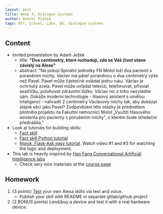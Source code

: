 ```yaml
---
layout: post
title: Week 4, Dialogue Systems
author: Ondrej Platek
tags: Mff, School, Labs, DS, dialogue systems
---
```



## Content

- Invited presentation by Adam Ježek
    - title: **"Dva centimetry, které rozhodují, zda se Váš život stane závislý na Alexe"**
    - abstract: "Na pokoji Spinální jednotky FN Motol leží dva pacienti s poraněním míchy. Václav má páteř poraněnou o dva centimetry výše než Pavel. Pavel může částečně ovládat jednu ruku. Václav je ochrnutý zcela. Pavel může ovládat televizi, telefonovat, přivolat sestřičku, polohovat zdravotní lůžko. Václav nic z toho nezvládne sám. Dokáže moderní technologie - hlasový asistent s umělou inteligencí - nahradit 2 centimetry Václavovy míchy tak, aby dokázal stejné věci jako Pavel? Zodpovězení této otázky je předmětem pilotního projektu na Fakultní nemocnici Motol „Využití hlasového asistenta pro pacienty s porušením míchy", o kterém bude středeční přednáška."
- Look at tutorials for building skills:
    - [Fact skill](https://developer.amazon.com/alexa-skills-kit/tutorials/fact-skill-1)
    - [Fact skill Python tutorial](https://github.com/alexa/skill-sample-python-fact)
    - [Ngrok, Flask-Ask easy tutorial](https://pythonprogramming.net/intro-alexa-skill-flask-ask-python-tutorial/). Watch video #1 and #3 for watching the logic and deployment.
- This lab is heavily inspired by [Hao Fang Conversational Artificial Intelligence labs](https://hao-fang.github.io/ee596_spr2018/slides/lab_1-walkthrough.pdf)
    - Check very nice materials at the [course page](https://hao-fang.github.io/ee596_spr2018/)



## Homework

1. (3 points) [Test](https://developer.amazon.com/docs/devconsole/test-your-skill.html#test-simulator) your own Alexa skills via text and voice.
    - Publish your skill with README in separate gitlab/github project
2. (2 BONUS points) Lend/buy a device and test it with a real hardware device.

